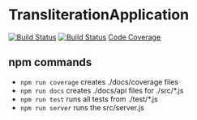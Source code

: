# TransliterationApplication
[![Build Status](https://travis-ci.org/DanielPollithy/TransliterationApplication.svg?branch=master)](https://travis-ci.org/DanielPollithy/TransliterationApplication)
[![Build Status](https://readthedocs.org/projects/transliterationapplication/badge/?version=latest)](https://danielpollithy.github.io/TransliterationApplication/api/)
<a href="https://danielpollithy.github.io/TransliterationApplication/coverage/lcov-report/index.html">Code Coverage</a>


## npm commands

 - ```npm run coverage``` creates ./docs/coverage files
 - ```npm run docs``` creates ./docs/api files for ./src/*.js
 - ```npm run test``` runs all tests from ./test/*.js
 - ```npm run server``` runs the src/server.js